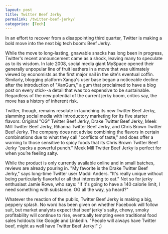 ```yaml
---
layout: post
title: Twitter Beef Jerky
permalink: /twitter-beef-jerky/
categories: [Tech]
---
```

In an effort to recover from a disappointing third quarter, Twitter is making a bold move into the next big tech boom: Beef Jerky.

While the move to long-lasting, gnawable snacks has long been in progress, Twitter's recent announcement came as a shock, leaving many to speculate as to its wisdom. In late 2008, social media giant MySpace opened their generally unpopular line of fruit leathers in a move that was ultimately viewed by economists as the first major nail in the site's eventual coffin. Similarly, blogging platform Xanga's user base began a noticeable decline after the introduction of "XanGum," a gum that proclaimed to have a blog post on every stick--a detail that was too expensive to be sustainable. Regardless of the new potential of the current jerky boom, critics say, the move has a history of inherent risk.

Twitter, though, remains resolute in launching its new Twitter Beef Jerky, slamming social media with introductory marketing for its five starter flavors: Original "OG" Twitter Beef Jerky, Drake Twitter Beef Jerky, Meek Mill Twitter Beef Jerky, Rihanna Twitter Beef Jerky, and Chris Brown Twitter Beef Jerky. The company does not advise combining the flavors in certain combinations due to what they call "conflicts of taste," and does offer a warning to those sensitive to spicy foods that its Chris Brown Twitter Beef Jerky "packs a powerful punch." Meek Mill Twitter Beef Jerky is perfect for when you’re feeling salty.

While the product is only currently available online and in small batches, reviews are already pouring in. "My favorite is the Drake Twitter Beef Jerky," says long-time Twitter user Maddi Anders. "It's really unique without being particularly flavorful or all that interesting to eat." Not so for jerky enthusiast Jamie Rowe, who says: "If it's going to have a 140 calorie limit, I need something with substance. OG all the way, ya heard?"

Whatever the reaction of the public, Twitter Beef Jerky is making a big, peppery splash. No word has been given on whether Facebook will follow suit, but market analysts expect that beef jerky's salty, chewy, smoky profitability will continue to rise, eventually tempting even traditional food sales holdouts like Google and LinkedIn. "People will always have Twitter beef, might as well have Twitter Beef Jerky!" ;)
